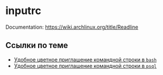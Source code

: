 # inputrc

Documentation: https://wiki.archlinux.org/title/Readline

## Ссылки по теме

* [Удобное цветное приглашение командной строки в `bash`](../bashrc)
* [Удобное цветное приглашение командной строки в `psql`](../psqlrc)
